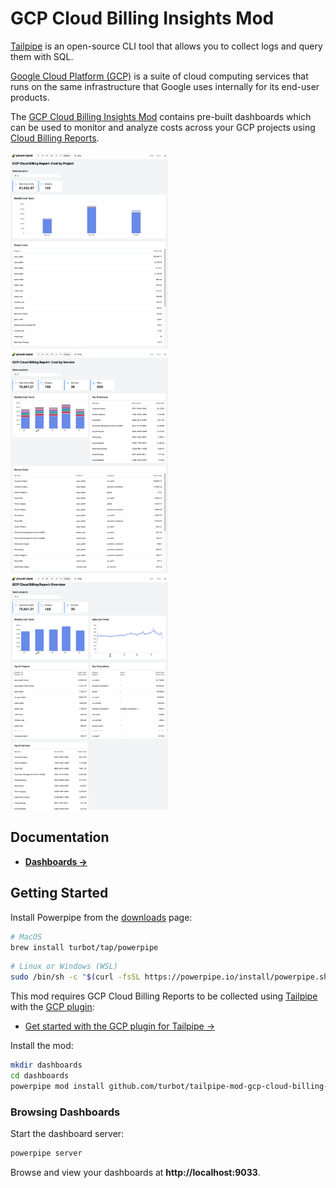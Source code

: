 # GCP Cloud Billing Insights Mod

[Tailpipe](https://tailpipe.io) is an open-source CLI tool that allows you to collect logs and query them with SQL.

[Google Cloud Platform (GCP)](https://cloud.google.com/) is a suite of cloud computing services that runs on the same infrastructure that Google uses internally for its end-user products.

The [GCP Cloud Billing Insights Mod](https://hub.powerpipe.io/mods/turbot/tailpipe-mod-gcp-cloud-billing-insights) contains pre-built dashboards which can be used to monitor and analyze costs across your GCP projects using [Cloud Billing Reports](https://cloud.google.com/billing/docs/reports).

<img src="https://raw.githubusercontent.com/turbot/tailpipe-mod-gcp-cloud-billing-insights/main/docs/images/gcp_cloud_billing_insights_cost_by_project_dashboard.png" width="50%" type="thumbnail"/>
<img src="https://raw.githubusercontent.com/turbot/tailpipe-mod-gcp-cloud-billing-insights/main/docs/images/gcp_cloud_billing_insights_cost_by_service_dashboard.png" width="50%" type="thumbnail"/>
<img src="https://raw.githubusercontent.com/turbot/tailpipe-mod-gcp-cloud-billing-insights/main/docs/images/gcp_cloud_billing_insights_overview_dashboard.png" width="50%" type="thumbnail"/>

## Documentation

- **[Dashboards →](https://hub.powerpipe.io/mods/turbot/tailpipe-mod-gcp-cloud-billing-insights/dashboards)**

## Getting Started

Install Powerpipe from the [downloads](https://powerpipe.io/downloads) page:

```sh
# MacOS
brew install turbot/tap/powerpipe
```

```sh
# Linux or Windows (WSL)
sudo /bin/sh -c "$(curl -fsSL https://powerpipe.io/install/powerpipe.sh)"
```

This mod requires GCP Cloud Billing Reports to be collected using [Tailpipe](https://tailpipe.io) with the [GCP plugin](https://hub.tailpipe.io/plugins/turbot/gcp):

- [Get started with the GCP plugin for Tailpipe →](https://hub.tailpipe.io/plugins/turbot/gcp#getting-started)

Install the mod:

```sh
mkdir dashboards
cd dashboards
powerpipe mod install github.com/turbot/tailpipe-mod-gcp-cloud-billing-insights
```

### Browsing Dashboards

Start the dashboard server:

```sh
powerpipe server
```

Browse and view your dashboards at **http://localhost:9033**.